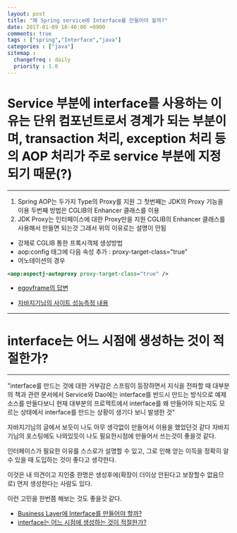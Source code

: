 ```yaml
---
layout: post
title: "왜 Spring service에 Interface를 만들어야 할까?"
date: 2017-01-09 10:40:00 +0900
comments: true
tags : ["spring","Interface","java"]
categories : ["java"]
sitemap :
  changefreq : daily
  priority : 1.0
---
```


# Service 부분에 interface를 사용하는 이유는 단위 컴포넌트로서 경계가 되는 부분이며, transaction 처리, exception 처리 등의 AOP 처리가 주로 service 부분에 지정되기 때문(?)

-----

 1. Spring AOP는 두가지 Type의 Proxy를 지원 그 첫번째는 JDK의 Proxy 기능을 이용 두번째 방법은 CGLIB의 Enhancer 클래스를 이용
 2. JDK Proxy는 인터페이스에 대한 Proxy만을 지원 CGLIB의 Enhancer 클래스를 사용해서 만들면 되는것 그래서 위의 이유로는 설명이 안됨
 
 * 강제로 CGLIB 통한 프록시객체 생성방법
 * aop:config 태그에 다음 속성 추가 : proxy-target-class="true"
 * 어노테이션의 경우

```xml
<aop:aspectj-autoproxy proxy-target-class="true" />
```

 * [egovframe의 답변](http://open.egovframe.go.kr/cop/bbs/selectBoardArticle.do?bbsId=BBSMSTR_000000000013&nttId=12689)
 
 * [자바지기님의 사이트 성능측정 내용](http://wiki.javajigi.net/pages/viewpage.action?pageId=1065)


-----

# interface는 어느 시점에 생성하는 것이 적절한가?

-----
"interface를 만드는 것에 대한 거부감은 스프링이 등장하면서 지식을 전파할 때 대부분의 책과 관련 문서에서 Service와 Dao에는 interface를 반드시 만드는 방식으로 예제 소스를 만들다보니 현재 대부분의 프로젝트에서 interface를 왜 만들어야 되는지도 모르는 상태에서 interface를 만드는 상황이 생기다 보니 발생한 것"

자바지기님의 글에서 보듯이 나도 아무 생각없이 만들어서 이용을 했었던것 같다 자바지기님의 포스팅에도 나와있듯이 나도 필요한시점에 만들어서 쓰는것이 좋을것 같다. 

인터페이스가 필요한 이유를 스스로가 설명할 수 있고, 그로 인해 얻는 이득을 정확히 알 수 있을 때 도입하는 것이 좋다고 생각한다. 

이것은 내 의견이고 지인중 한명은 생성후에(확장이 더이상 안된다고 보장할수 없음므로) 먼저 생성한다는 사람도 있다.

이런 고민을 한번쯤 해보는 것도 좋을것 같다.


* [Business Layer에 Interface를 만들어야 할까?](https://slipp.net/questions/19)
* [interface는 어느 시점에 생성하는 것이 적절한가?](https://slipp.net/questions/55)


